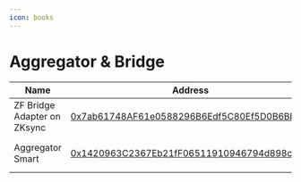 ```yaml
---
icon: books
---
```


# Aggregator & Bridge

<table data-full-width="false"><thead><tr><th>Name</th><th>Address</th><th>Owner</th></tr></thead><tbody><tr><td>ZF Bridge Adapter on ZKsync</td><td><a href="https://era.zksync.network/address/0x7ab61748af61e0588296b6edf5c80ef5d0b6bbc7">0x7ab61748AF61e0588296B6Edf5C80Ef5D0B6Bbc7</a></td><td><a href="https://app.safe.global/settings/setup?safe=zksync:0x0D64C4eb0547C1F51b78Fb1A53583dC9042238C0">Multisig Core Wallet</a></td></tr><tr><td>Aggregator Smart</td><td><a href="https://era.zksync.network/address/0x1420963c2367eb21ff06511910946794d898c08c">0x1420963C2367Eb21fF06511910946794d898c08C</a></td><td><a href="https://app.safe.global/settings/setup?safe=zksync:0x0D64C4eb0547C1F51b78Fb1A53583dC9042238C0">Multisig Core Wallet</a></td></tr></tbody></table>

